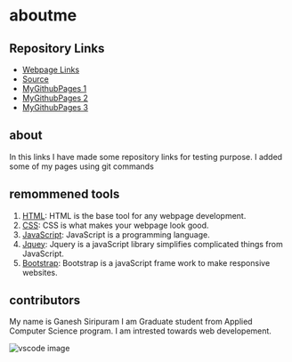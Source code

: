 
# aboutme

## Repository Links

- [Webpage Links](https://github.com/ganesh58/aboutme/blob/master/README.md)
- [Source](https://github.com/ganesh58/aboutme/)
- [MyGithubPages 1](https://github.com/ganesh58/test1.git)
- [MyGithubPages 2](https://github.com/ganesh58/test.git)
- [MyGithubPages 3](https://github.com/ganesh58/test1.git)


## about
In this links I have made some repository links for testing purpose. I added some of my pages using git commands


## remommened tools

1. [HTML](https://www.w3schools.com/html/ "w3school HTML Tutorial"): HTML is the base tool for any webpage development.
1. [CSS](https://www.w3schools.com/html/html_css.asp/ "w3school CSS"): CSS is what makes your webpage look good.
1. [JavaScript](https://www.w3schools.com/js/ "w3school JavaScript"): JavaScript is a programming language. 
1. [Jquey](https://www.w3schools.com/jquery/): Jquery is a javaScript library simplifies complicated things  from JavaScript.
1. [Bootstrap](https://www.w3schools.com/bootstrap/default.asp): Bootstrap is a javaScript frame work to make responsive websites.



## contributors

My name is Ganesh Siripuram I am Graduate student from Applied Computer Science program. I am intrested towards web developement.


![vscode image](https://i.eurosport.com/2017/09/23/2173246-45422339-640-360.jpg)
















